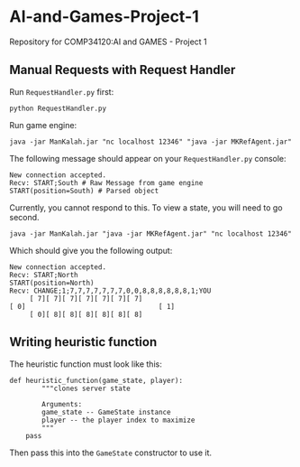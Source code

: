 
# AI-and-Games-Project-1

Repository for COMP34120:AI and GAMES - Project 1

  

## Manual Requests with Request Handler

Run `RequestHandler.py` first:

  ```python RequestHandler.py```

Run game engine:

```java -jar ManKalah.jar "nc localhost 12346" "java -jar MKRefAgent.jar"```

The following message should appear on your `RequestHandler.py` console:
```
New connection accepted.
Recv: START;South # Raw Message from game engine
START(position=South) # Parsed object
```
Currently, you cannot respond to this. To view a state, you will need to go second.

```java -jar ManKalah.jar "java -jar MKRefAgent.jar" "nc localhost 12346"```

Which should give you the following output:
```
New connection accepted.
Recv: START;North
START(position=North)
Recv: CHANGE;1;7,7,7,7,7,7,7,0,0,8,8,8,8,8,8,1;YOU
     [ 7][ 7][ 7][ 7][ 7][ 7][ 7]
[ 0]                                 [ 1]
     [ 0][ 8][ 8][ 8][ 8][ 8][ 8]

```

## Writing heuristic function

The heuristic function must look like this:

```
def heuristic_function(game_state, player):
        """clones server state

        Arguments:
        game_state -- GameState instance
        player -- the player index to maximize
        """
    pass
```

Then pass this into the `GameState` constructor to use it.
